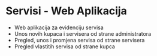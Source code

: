 # Servisi - Web Aplikacija

 - Web aplikacija za evidenciju servisa
 - Unos novih kupaca i servisera od strane administratora
 - Pregled, unos i promjena servisa od strane servisera
 - Pregled vlastitih servisa od strane kupca
